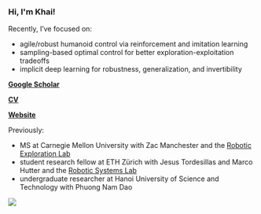 ### Hi, I'm Khai!

Recently, I’ve focused on:
- agile/robust humanoid control via reinforcement and imitation learning
- sampling-based optimal control for better exploration-exploitation tradeoffs
- implicit deep learning for robustness, generalization, and invertibility

[**Google Scholar**](https://scholar.google.com/citations?user=ex03GKkAAAAJ&hl=en)

[**CV**](https://xkhainguyen.github.io/CV_Khai.pdf)

[**Website**](https://xkhainguyen.github.io/)

Previously:
- MS at Carnegie Mellon University with Zac Manchester and the [Robotic Exploration Lab](https://roboticexplorationlab.org/)
- student research fellow at ETH Zürich with Jesus Tordesillas and Marco Hutter and the [Robotic Systems Lab](https://rsl.ethz.ch/)
- undergraduate researcher at Hanoi University of Science and Technology with Phuong Nam Dao

<img src="https://github-readme-stats-sigma-five.vercel.app/api?username=xkhainguyen&show_icons=true&count_private=true&include_all_commits=true&hide_title=true&hide_border=true&theme=default"/>

